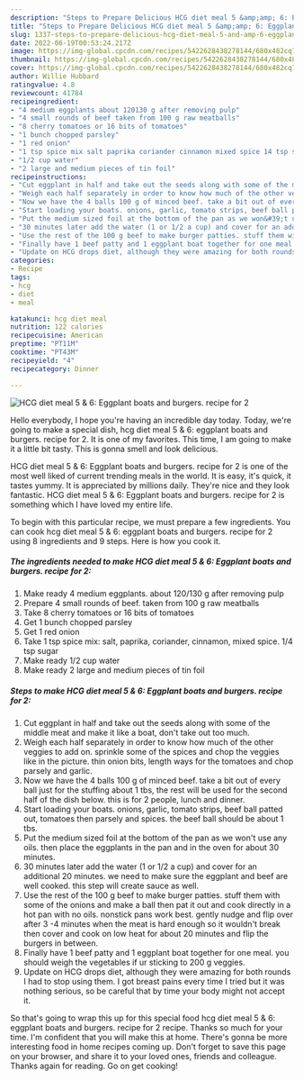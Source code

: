```yaml
---
description: "Steps to Prepare Delicious HCG diet meal 5 &amp;amp; 6: Eggplant boats and burgers. recipe for 2"
title: "Steps to Prepare Delicious HCG diet meal 5 &amp;amp; 6: Eggplant boats and burgers. recipe for 2"
slug: 1337-steps-to-prepare-delicious-hcg-diet-meal-5-and-amp-6-eggplant-boats-and-burgers-recipe-for-2
date: 2022-06-19T00:53:24.217Z
image: https://img-global.cpcdn.com/recipes/5422628438278144/680x482cq70/hcg-diet-meal-5-6-eggplant-boats-and-burgers-recipe-for-2-recipe-main-photo.jpg
thumbnail: https://img-global.cpcdn.com/recipes/5422628438278144/680x482cq70/hcg-diet-meal-5-6-eggplant-boats-and-burgers-recipe-for-2-recipe-main-photo.jpg
cover: https://img-global.cpcdn.com/recipes/5422628438278144/680x482cq70/hcg-diet-meal-5-6-eggplant-boats-and-burgers-recipe-for-2-recipe-main-photo.jpg
author: Willie Hubbard
ratingvalue: 4.8
reviewcount: 41784
recipeingredient:
- "4 medium eggplants about 120130 g after removing pulp"
- "4 small rounds of beef taken from 100 g raw meatballs"
- "8 cherry tomatoes or 16 bits of tomatoes"
- "1 bunch chopped parsley"
- "1 red onion"
- "1 tsp spice mix salt paprika coriander cinnamon mixed spice 14 tsp sugar"
- "1/2 cup water"
- "2 large and medium pieces of tin foil"
recipeinstructions:
- "Cut eggplant in half and take out the seeds along with some of the middle meat and make it like a boat, don&#39;t take out too much."
- "Weigh each half separately in order to know how much of the other veggies to add on. sprinkle some of the spices and chop the veggies like in the picture. thin onion bits, length ways for the tomatoes and chop parsely and garlic."
- "Now we have the 4 balls 100 g of minced beef. take a bit out of every ball just for the stuffing about 1 tbs, the rest will be used for the second half of the dish below. this is for 2 people, lunch and dinner."
- "Start loading your boats. onions, garlic, tomato strips, beef ball patted out, tomatoes then parsely and spices. the beef ball should be about 1 tbs."
- "Put the medium sized foil at the bottom of the pan as we won&#39;t use any oils. then place the eggplants in the pan and in the oven for about 30 minutes."
- "30 minutes later add the water (1 or 1/2 a cup) and cover for an additional 20 minutes. we need to make sure the eggplant and beef are well cooked. this step will create sauce as well."
- "Use the rest of the 100 g beef to make burger patties. stuff them with some of the onions and make a ball then pat it out and cook directly in a hot pan with no oils. nonstick pans work best. gently nudge and flip over after 3 -4 minutes when the meat is hard enough so it wouldn&#39;t break then cover and cook on low heat for about 20 minutes and flip the burgers in between."
- "Finally have 1 beef patty and 1 eggplant boat together for one meal. you should weigh the vegetables if ur sticking to 200 g veggies."
- "Update on HCG drops diet, although they were amazing for both rounds I had to stop using them. I got breast pains every time I tried but it was nothing serious, so be careful that by time your body might not accept it."
categories:
- Recipe
tags:
- hcg
- diet
- meal

katakunci: hcg diet meal 
nutrition: 122 calories
recipecuisine: American
preptime: "PT11M"
cooktime: "PT43M"
recipeyield: "4"
recipecategory: Dinner

---
```



![HCG diet meal 5 &amp; 6: Eggplant boats and burgers. recipe for 2](https://img-global.cpcdn.com/recipes/5422628438278144/680x482cq70/hcg-diet-meal-5-6-eggplant-boats-and-burgers-recipe-for-2-recipe-main-photo.jpg)

Hello everybody, I hope you're having an incredible day today. Today, we're going to make a special dish, hcg diet meal 5 &amp; 6: eggplant boats and burgers. recipe for 2. It is one of my favorites. This time, I am going to make it a little bit tasty. This is gonna smell and look delicious.



HCG diet meal 5 &amp; 6: Eggplant boats and burgers. recipe for 2 is one of the most well liked of current trending meals in the world. It is easy, it's quick, it tastes yummy. It is appreciated by millions daily. They're nice and they look fantastic. HCG diet meal 5 &amp; 6: Eggplant boats and burgers. recipe for 2 is something which I have loved my entire life.


To begin with this particular recipe, we must prepare a few ingredients. You can cook hcg diet meal 5 &amp; 6: eggplant boats and burgers. recipe for 2 using 8 ingredients and 9 steps. Here is how you cook it.

<!--inarticleads1-->

##### The ingredients needed to make HCG diet meal 5 &amp; 6: Eggplant boats and burgers. recipe for 2:

1. Make ready 4 medium eggplants. about 120/130 g after removing pulp
1. Prepare 4 small rounds of beef. taken from 100 g raw meatballs
1. Take 8 cherry tomatoes or 16 bits of tomatoes
1. Get 1 bunch chopped parsley
1. Get 1 red onion
1. Take 1 tsp spice mix: salt, paprika, coriander, cinnamon, mixed spice. 1/4 tsp sugar
1. Make ready 1/2 cup water
1. Make ready 2 large and medium pieces of tin foil




<!--inarticleads2-->

##### Steps to make HCG diet meal 5 &amp; 6: Eggplant boats and burgers. recipe for 2:

1. Cut eggplant in half and take out the seeds along with some of the middle meat and make it like a boat, don&#39;t take out too much.
1. Weigh each half separately in order to know how much of the other veggies to add on. sprinkle some of the spices and chop the veggies like in the picture. thin onion bits, length ways for the tomatoes and chop parsely and garlic.
1. Now we have the 4 balls 100 g of minced beef. take a bit out of every ball just for the stuffing about 1 tbs, the rest will be used for the second half of the dish below. this is for 2 people, lunch and dinner.
1. Start loading your boats. onions, garlic, tomato strips, beef ball patted out, tomatoes then parsely and spices. the beef ball should be about 1 tbs.
1. Put the medium sized foil at the bottom of the pan as we won&#39;t use any oils. then place the eggplants in the pan and in the oven for about 30 minutes.
1. 30 minutes later add the water (1 or 1/2 a cup) and cover for an additional 20 minutes. we need to make sure the eggplant and beef are well cooked. this step will create sauce as well.
1. Use the rest of the 100 g beef to make burger patties. stuff them with some of the onions and make a ball then pat it out and cook directly in a hot pan with no oils. nonstick pans work best. gently nudge and flip over after 3 -4 minutes when the meat is hard enough so it wouldn&#39;t break then cover and cook on low heat for about 20 minutes and flip the burgers in between.
1. Finally have 1 beef patty and 1 eggplant boat together for one meal. you should weigh the vegetables if ur sticking to 200 g veggies.
1. Update on HCG drops diet, although they were amazing for both rounds I had to stop using them. I got breast pains every time I tried but it was nothing serious, so be careful that by time your body might not accept it.




So that's going to wrap this up for this special food hcg diet meal 5 &amp; 6: eggplant boats and burgers. recipe for 2 recipe. Thanks so much for your time. I'm confident that you will make this at home. There's gonna be more interesting food in home recipes coming up. Don't forget to save this page on your browser, and share it to your loved ones, friends and colleague. Thanks again for reading. Go on get cooking!
